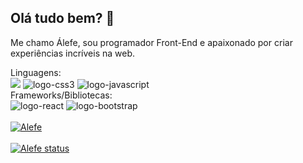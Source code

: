 ## Olá tudo bem? 👋

Me chamo Álefe, sou programador Front-End e apaixonado por criar experiências incríveis na web.

Linguagens:
<br>
<img src="https://img.shields.io/badge/HTML5-E34F26?style=for-the-badge&logo=html5&logoColor=white" alto="logo-html"/> <img src="https://img.shields.io/badge/CSS3-1572B6?style=for-the-badge&logo=css3&logoColor=white" alt="logo-css3"/> <img src="https://img.shields.io/badge/JavaScript-F7DF1E?style=for-the-badge&logo=javascript&logoColor=black" alt="logo-javascript"/>
<br>
Frameworks/Bibliotecas:
<br>
<img src="https://img.shields.io/badge/React-20232A?style=for-the-badge&logo=react&logoColor=61DAFB" alt="logo-react"/>
<img src="https://img.shields.io/badge/Bootstrap-563D7C?style=for-the-badge&logo=bootstrap&logoColor=white" alt="logo-bootstrap"/>
<br>
<br>
[![Alefe](https://github-readme-stats.vercel.app/api/top-langs/?username=Alef-Henrique)](https://github.com/anuraghazra/github-readme-stats)
<br>
<br>
[![Alefe status](https://github-readme-stats.vercel.app/api?username=Alef-Henrique)](https://github.com/anuraghazra/github-readme-stats)


 
